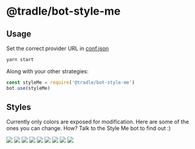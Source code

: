 
# @tradle/bot-style-me

## Usage

Set the correct provider URL in [conf.json](./conf.json)

```sh
yarn start
```

Along with your other strategies:

```js
const styleMe = require('@tradle/bot-style-me')
bot.use(styleMe)
```

## Styles

Currently only colors are exposed for modification. Here are some of the ones you can change. How? Talk to the Style Me bot to find out :)

![](./img/style1.png)
![](./img/style2.png)
![](./img/style3.png)
![](./img/style4.png)
![](./img/style5.png)
![](./img/style6.png)
![](./img/style7.png)
![](./img/style8.png)
![](./img/style9.png)